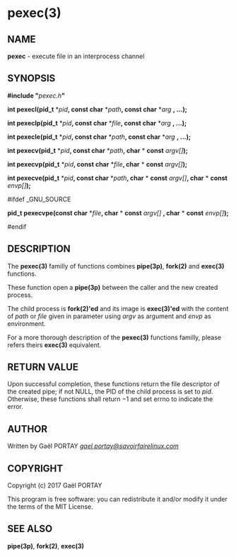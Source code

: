 # pexec(3)

## NAME

**pexec** - execute file in an interprocess channel

## SYNOPSIS

**#include "**_pexec.h_**"**

**int pexecl(pid_t** \*_pid_**, const char** \*_path_**, const char** \*_arg_
**, ...);**

**int pexeclp(pid_t** \*_pid_**, const char** \*_file_**, const char** \*_arg_
**, ...);**

**int pexecle(pid_t** \*_pid_**, const char** \*_path_**, const char** \*_arg_
**, ...);**

**int pexecv(pid_t** \*_pid_**, const char** \*_path_**, char** \* **const**
_argv[]_**);**

**int pexecvp(pid_t** \*_pid_**, const char** \*_file_**, char** \* **const**
_argv[]_**);**

**int pexecve(pid_t** \*_pid_**, const char** \*_path_**, char** \* **const**
_argv[]_**, char** \* **const** _envp[]_**);**

#ifdef _GNU_SOURCE

**pid_t pexecvpe(const char** \*_file_**, char** \* **const** _argv[]_
**, char** \* **const** _envp[]_**);**

#endif

## DESCRIPTION

The **pexec(3)** familly of functions combines **pipe(3p)**, **fork(2)** and
**exec(3)** functions.

These function open a **pipe(3p)** between the caller and the new created
process.

The child process is **fork(2)'ed** and its image is **exec(3)'ed** with the
content of _path_ or _file_ given in parameter using _argv_ as argument and
_envp_ as environment.

For a more thorough description of the **pexec(3)** functions familly, please
refers theirs **exec(3)** equivalent.

## RETURN VALUE

Upon successful completion, these functions return the file descriptor of the
created pipe; if not NULL, the PID of the child process is set to _pid_.
Otherwise, these functions shall return −1 and set errno to indicate the error.

## AUTHOR

Written by Gaël PORTAY *gael.portay@savoirfairelinux.com*

## COPYRIGHT

Copyright (c) 2017 Gaël PORTAY

This program is free software: you can redistribute it and/or modify it under
the terms of the MIT License.

## SEE ALSO

**pipe(3p)**, **fork(2)**, **exec(3)**
